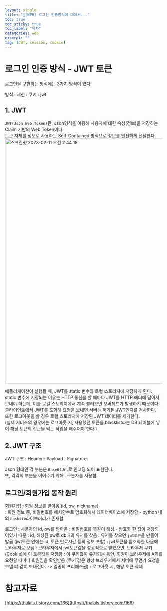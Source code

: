 ```yaml
---
layout: single
title: "📘[WEB] 로그인 인증방식에 대해서..."
toc: true
toc_sticky: true
toc_label: "목차"
categories: web
excerpt: ""
tag: [JWT, session, cookie]
---
```


# 로그인 인증 방식 - JWT 토큰
로그인을 구현하는 방식에는 3가지 방식이 있다.  

방식
: 세션
: 쿠키
: jwt

## 1. JWT
`JWT(Json Web Token)`란, Json형식을 이용해 사용자에 대한 속성(정보)을 저장하는 Claim 기반의 Web Token이다.  
토큰 자체를 정보로 사용하는 Self-Contained 방식으로 정보를 안전하게 전달한다.  
<img width="782" alt="스크린샷 2023-02-11 오전 2 44 18" src="https://user-images.githubusercontent.com/104587537/218160212-c5d38c33-2f92-4eec-81fa-bb03e1c3ae3d.png">
<br>

애플리케이션이 실행될 때, JWT를 static 변수와 로컬 스토리지에 저장하게 된다.  
static 변수에 저장되는 이유는 HTTP 통신을 할 때마다 JWT를 HTTP 헤더에 담아서 보내야 하는데, 이를 로컬 스토리지에서 계속 불러오면 오버헤드가 발생하기 때문이다.  
클라이언트에서 JWT를 포함해 요청을 보내면 서버는 허가된 JWT인지를 검사한다.  
또한 로그아웃을 할 경우 로컬 스토리지에 저장된 JWT 데이터를 제거한다.  
(실제 서비스의 경우에는 로그아웃 시, 사용했던 토큰을 blacklist라는 DB 테이블에 넣어 해당 토큰의 접근을 막는 작업을 해주어야 한다.)

## 2. JWT 구조

JWT 구조
: Header
: Payload
: Signature

Json 형태인 각 부분은 `Base64Url`로 인코딩 되어 표현된다.  
또, 각각의 부분을 이어주기 위해 `.`구분자를 사용함.  


## 로그인/회원가입 동작 원리

회원가입
: 회원 정보를 받아옴 (id, pw, nickname)  
: 회원 정보 중, 비밀번호를 해시함수로 암호화해서 데이터베이스에 저장함 - python 내의 `hashlib`라이브러리가 존재함
<br>

로그인
: 사용자의 id, pw를 받아옴
: 비밀번호를 똑같이 해싱 - 암호화 한 값이 저장되어있기 때문
: id, 해싱된 pw로 db내의 유저를 찾음
: 유저를 찾으면 `jwt토큰`을 만들어 발급 (jwt토큰 안에는 id, 토큰 만료시간 등의 정보 포함)
: jwt토큰을 암호화한 다음에 브라우저로 보냄
: 브라우저에서 jwt토큰값을 성공적으로 받았으면, 브라우저 쿠키(Cookie)에 이 토큰값을 저장함
: 이 쿠키값이 유지되는 동안, 회원이 브라우저에 API를 요청할 때마다 회원임을 확인받음 (쿠키 값은 항상 브라우저에서 서버에 무언가 요청을 보낼 떄 같이 보내진다. -> 일종의 프리패스권)
: 로그아웃 시, 해당 토큰 삭제

# 참고자료
[https://thalals.tistory.com/166](https://thalals.tistory.com/166)  